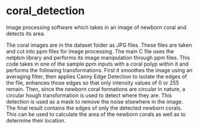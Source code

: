 # coral_detection
Image processing software which takes in an image of newborn coral and detects its area. 

The coral images are in the dataset folder as JPG files. These files are taken and cut into ppm files for image processing. 
The main C file uses the netpbm library and performs its image manipulation through ppm files. 
This code takes in one of the sample ppm inputs with a coral polyp within it and performs the following transformations.
First it smoothes the image using an averaging filter, then applies Canny Edge Detection to isolate the edges of the file, enhances those edges so that only intensity values of 0 or 255 remain. 
Then, since the newborn coral formations are circular in nature, a circular hough transformation is used to detect where they are. This detection is used as a mask to remove the noise elsewhere in the image. 
The final result contains the edges of only the detected newborn corals. This can be used to calculate the area of the newborn corals as well as to determine their location. 
